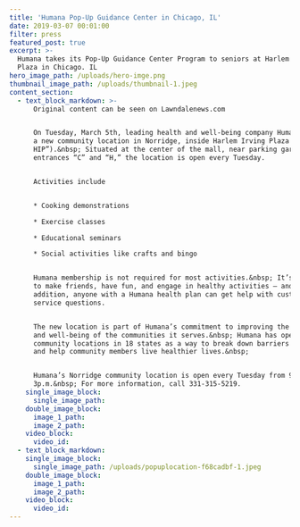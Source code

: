 ```yaml
---
title: 'Humana Pop-Up Guidance Center in Chicago, IL'
date: 2019-03-07 00:01:00
filter: press
featured_post: true
excerpt: >-
  Humana takes its Pop-Up Guidance Center Program to seniors at Harlem Irving
  Plaza in Chicago. IL
hero_image_path: /uploads/hero-imge.png
thumbnail_image_path: /uploads/thumbnail-1.jpeg
content_section:
  - text_block_markdown: >-
      Original content can be seen on Lawndalenews.com


      On Tuesday, March 5th, leading health and well-being company Humana opened
      a new community location in Norridge, inside Harlem Irving Plaza (“the
      HIP”).&nbsp; Situated at the center of the mall, near parking garage
      entrances “C” and “H,” the location is open every Tuesday.


      Activities include


      * Cooking demonstrations

      * Exercise classes

      * Educational seminars

      * Social activities like crafts and bingo


      Humana membership is not required for most activities.&nbsp; It’s a place
      to make friends, have fun, and engage in healthy activities – and in
      addition, anyone with a Humana health plan can get help with customer
      service questions.


      The new location is part of Humana’s commitment to improving the health
      and well-being of the communities it serves.&nbsp; Humana has opened
      community locations in 18 states as a way to break down barriers to health
      and help community members live healthier lives.&nbsp;


      Humana’s Norridge community location is open every Tuesday from 9a.m. to
      3p.m.&nbsp; For more information, call 331-315-5219.
    single_image_block:
      single_image_path:
    double_image_block:
      image_1_path:
      image_2_path:
    video_block:
      video_id:
  - text_block_markdown:
    single_image_block:
      single_image_path: /uploads/popuplocation-f68cadbf-1.jpeg
    double_image_block:
      image_1_path:
      image_2_path:
    video_block:
      video_id:
---
```


